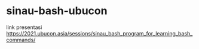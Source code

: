# sinau-bash-ubucon

link presentasi
https://2021.ubucon.asia/sessions/sinau_bash_program_for_learning_bash_commands/
